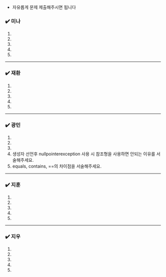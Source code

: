 - 자유롭게 문제 제출해주시면 됩니다
### ✔️ 미나
1. 
2. 
3. 
4. 
5.

***

### ✔️ 재환
1. 
2. 
3. 
4. 
5.

***

### ✔️ 광민
1. 
2. 
3. 
4. 생성자 선언후 nullpointerexception 사용 시 참조형을 사용하면 안되는 이유를 서술해주세요.
5. equals, contains, ==의 차이점을 서술해주세요.

***

### ✔️ 지훈
1.
2.
3.
4.
5.

***

### ✔️ 지우
1.
2.
3.
4.
5.
